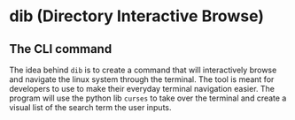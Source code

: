 # dib (Directory Interactive Browse)

## The CLI command

The idea behind `dib` is to create a command that will interactively browse and navigate the linux system through the terminal. The tool is meant for developers to use to make their everyday terminal navigation easier. The program will use the python lib `curses` to take over the terminal and create a visual list of the search term the user inputs.
